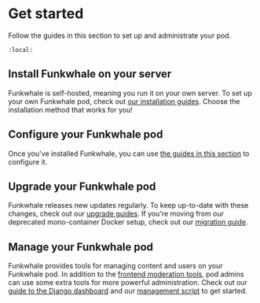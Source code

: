 # Get started

Follow the guides in this section to set up and administrate your pod.

```{contents}
:local:
```

## Install Funkwhale on your server

Funkwhale is self-hosted, meaning you run it on your own server. To set up your own Funkwhale pod, check out [our installation guides](installation/index.md). Choose the installation method that works for you!

## Configure your Funkwhale pod

Once you've installed Funkwhale, you can use [the guides in this section](configuration/index.md) to configure it.

## Upgrade your Funkwhale pod

Funkwhale releases new updates regularly. To keep up-to-date with these changes, check out our [upgrade guides](upgrade/index.md). If you're moving from our deprecated mono-container Docker setup, check out our [migration guide](migration.md).

## Manage your Funkwhale pod

Funkwhale provides tools for managing content and users on your Funkwhale pod. In addition to the [frontend moderation tools](../moderator/index.md), pod admins can use some extra tools for more powerful administration. Check out our [guide to the Django dashboard](django/index.md) and our [management script](manage-script/index.md) to get started.
